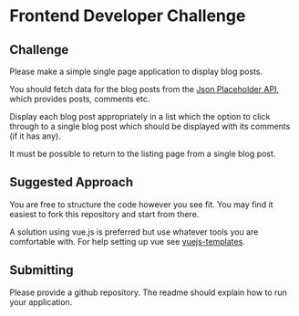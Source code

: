 # Frontend Developer Challenge

## Challenge

Please make a simple single page application to display blog posts.

You should fetch data for the blog posts from the [Json Placeholder API](https://jsonplaceholder.typicode.com/), which
provides posts, comments etc. 

Display each blog post appropriately in a list which the option to click through to a single blog post which should
be displayed with its comments (if it has any).

It must be possible to return to the listing page from a single blog post.

## Suggested Approach

You are free to structure the code however you see fit. You may find it easiest to fork this repository and start from
there. 

A solution using vue.js is preferred but use whatever tools you are comfortable with. For help setting up vue see
[vuejs-templates](https://github.com/vuejs-templates).

## Submitting

Please provide a github repository. The readme should explain how to run your application.
